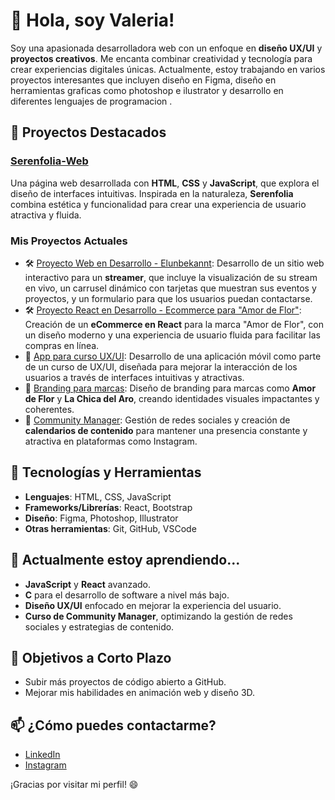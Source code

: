 # 👋 Hola, soy Valeria!

Soy una apasionada desarrolladora web con un enfoque en **diseño UX/UI** y **proyectos creativos**. Me encanta combinar creatividad y tecnología para crear experiencias digitales únicas. Actualmente, estoy trabajando en varios proyectos interesantes que incluyen diseño en Figma, diseño en herramientas graficas como photoshop e ilustrator y desarrollo en diferentes lenguajes de programacion .

## 🚀 Proyectos Destacados

### [Serenfolia-Web](https://valesestua29.github.io/Serenfolia-Web/)
Una página web desarrollada con **HTML**, **CSS** y **JavaScript**, que explora el diseño de interfaces intuitivas. Inspirada en la naturaleza, **Serenfolia** combina estética y funcionalidad para crear una experiencia de usuario atractiva y fluida.

### Mis Proyectos Actuales
- 🛠 [Proyecto Web en Desarrollo - Elunbekannt](#): Desarrollo de un sitio web interactivo para un **streamer**, que incluye la visualización de su stream en vivo, un carrusel dinámico con tarjetas que muestran sus eventos y proyectos, y un formulario para que los usuarios puedan contactarse.
- 🛠 [Proyecto React en Desarrollo - Ecommerce para "Amor de Flor"](#): Creación de un **eCommerce en React** para la marca "Amor de Flor", con un diseño moderno y una experiencia de usuario fluida para facilitar las compras en línea.
- 📱 [App para curso UX/UI](#): Desarrollo de una aplicación móvil como parte de un curso de UX/UI, diseñada para mejorar la interacción de los usuarios a través de interfaces intuitivas y atractivas.
- 🎨 [Branding para marcas](#): Diseño de branding para marcas como **Amor de Flor** y **La Chica del Aro**, creando identidades visuales impactantes y coherentes.
- 📅 [Community Manager](#): Gestión de redes sociales y creación de **calendarios de contenido** para mantener una presencia constante y atractiva en plataformas como Instagram.


## 🔧 Tecnologías y Herramientas

- **Lenguajes**: HTML, CSS, JavaScript
- **Frameworks/Librerías**: React, Bootstrap
- **Diseño**: Figma, Photoshop, Illustrator
- **Otras herramientas**: Git, GitHub, VSCode

## 🌱 Actualmente estoy aprendiendo...
- **JavaScript** y **React** avanzado.
- **C** para el desarrollo de software a nivel más bajo.
- **Diseño UX/UI** enfocado en mejorar la experiencia del usuario.
- **Curso de Community Manager**, optimizando la gestión de redes sociales y estrategias de contenido.

## 🎯 Objetivos a Corto Plazo
- Subir más proyectos de código abierto a GitHub.
- Mejorar mis habilidades en animación web y diseño 3D.

## 📫 ¿Cómo puedes contactarme?
- [LinkedIn](#)
- [Instagram](https://www.instagram.com/valesestua/)

¡Gracias por visitar mi perfil! 😄
